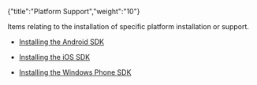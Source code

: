 {"title":"Platform Support","weight":"10"}

Items relating to the installation of specific platform installation or support.

* [Installing the Android SDK](/docs/appc/Titanium_SDK/Titanium_SDK_Getting_Started/Installation_and_Configuration/Installing_Platform_SDKs/Installing_the_Android_SDK/)

* [Installing the iOS SDK](/docs/appc/Titanium_SDK/Titanium_SDK_Getting_Started/Installation_and_Configuration/Installing_Platform_SDKs/Installing_the_iOS_SDK/)

* [Installing the Windows Phone SDK](#undefined)
